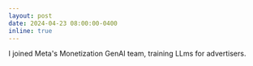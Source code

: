 ```yaml
---
layout: post
date: 2024-04-23 08:00:00-0400
inline: true
---
```


I joined Meta's Monetization GenAI team, training LLms for advertisers.